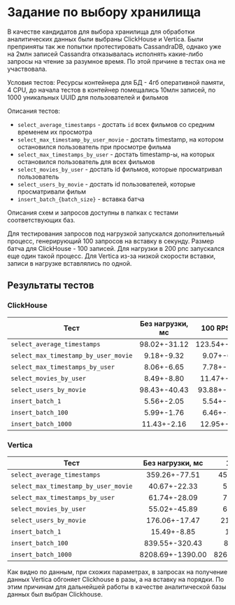 # Задание по выбору хранилища

В качестве кандидатов для выбора хранилища для обработки аналитических данных были выбраны ClickHouse и Vertica. 
Были преприняты так же попытки протестировать CassandraDB, однако уже на 2млн записей Cassandra отказывалась исполнять какие-либо запросы на чтение за разумное время. По этой причине в тестах она не участвовала.

Условия тестов:
Ресурсы контейнера для БД - 4гб оперативной памяти, 4 CPU,
до начала тестов в контейнер помещались 10млн записей, по 1000 уникальных UUID для пользователей и фильмов

Описания тестов:
- `select_average_timestamps` - достать `id` всех фильмов со средним временем их просмотра
- `select_max_timestamp_by_user_movie` - достать timestamp, на котором остановился пользователь при просмотре фильма
- `select_max_timestamps_by_user` - достать timestamp-ы, на которых остановился пользователь для всех фильмов
- `select_movies_by_user` - достать id фильмов, которые просматривал пользователь
- `select_users_by_movie` - достать id пользователей, которые просматривали фильм
- `insert_batch_{batch_size}` - вставка батча

Описания схем и запросов доступны в папках с тестами соответствующих баз.

Для тестирования запросов под нагрузкой запускался дополнительный процесс, генерирующий 100 запросов на вставку в секунду.
Размер батча для ClickHouse - 100 записей. Для нагрузки в 200 рпс запускался еще один такой процесс. 
Для Vertica из-за низкой скорости вставки, записи в нагрузке вставлялись по одной.

## Результаты тестов
### ClickHouse
| Тест | Без нагрузки, мс | 100 RPS, мс | 200 RPS, мс |
|---|:---:|:---:|:---:|
| `select_average_timestamps` | 98.02+-31.12 | 123.54+-28.84 | 228.42+-121.72 |
| `select_max_timestamp_by_user_movie` | 9.18+-9.32 | 9.07+-6.02 | 11.99+-6.08 |
| `select_max_timestamps_by_user` | 8.06+-6.65 | 7.78+-1.92 | 19.91+-26.86 |
| `select_movies_by_user` | 8.49+-8.80 | 11.47+-8.81 | 11.83+-4.81 |
| `select_users_by_movie` | 98.43+-40.43 | 93.88+-19.81 | 192.25+-46.38 |
| `insert_batch_1` | 5.56+-2.05 | 5.54+-1.86 | 12.51+-10.29 |
| `insert_batch_100` | 5.99+-1.76 | 6.46+-2.45 | 8.73+-4.54 |
| `insert_batch_1000` | 11.43+-2.16 | 12.95+-9.67 | 17.55+-8.20 |

### Vertica
| Тест | Без нагрузки, мс | 100 RPS, мс | 200 RPS, мс |
|---|:---:|:---:|:---:|
| `select_average_timestamps` | 359.26+-77.51 | 450.14+-101.27 | 525.49+-167.98 |
| `select_max_timestamp_by_user_movie` | 40.67+-22.33 | 57.86+-27.65 | 81.93+-23.15 |
| `select_max_timestamps_by_user` | 61.74+-28.09  | 75.33+-23.16 | 101.25+-33.47 |
| `select_movies_by_user` | 55.02+-45.89 | 63.57+-33.12 | 84.16+-38.16 |
| `select_users_by_movie` | 176.06+-17.47 | 215.86+-35.16 | 248.61+-53.16 |
| `insert_batch_1` | 15.49+-8.85 | 16.11+-8.11 | 26.17+-11.23 |
| `insert_batch_100` | 839.55+-320.43 | 897+-319.18 | 965.37+-387.84 |
| `insert_batch_1000` | 8208.69+-1390.00 | 8265.92+-1187.21 | 8306.98+-1374.16 |

Как видно по данным, при схожих параметрах, в запросах на получение данных Vertica обгоняет Clickhouse в разы, а на вставку на порядки.
По этим причинам для дальнейшей работы в качестве аналитической базы данных был выбран Clickhouse.
